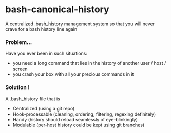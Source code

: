 bash-canonical-history
======================

A centralized .bash_history management system so that you will never crave for a bash history line again

### Problem...
Have you ever been in such situations:
* you need a long command that lies in the history of another user / host / screen
* you crash your box with all your precious commands in it

### Solution !
A .bash_history file that is
* Centralized (using a git repo)
* Hook-processable (cleaning, ordering, filtering, regexing definitely)
* Handy (history should reload seamlessly of eye-blinkingly)
* Modulable (per-host history could be kept using git branches)

